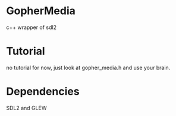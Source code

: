 # GopherMedia
c++ wrapper of sdl2

# Tutorial
no tutorial for now, just look at gopher_media.h and use your brain.

# Dependencies
SDL2 and GLEW
